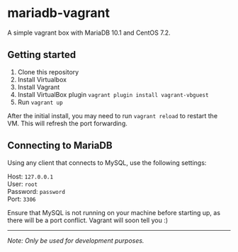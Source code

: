 # mariadb-vagrant
A simple vagrant box with MariaDB 10.1 and CentOS 7.2.

## Getting started
1. Clone this repository
2. Install Virtualbox
3. Install Vagrant
4. Install VirtualBox plugin `vagrant plugin install vagrant-vbguest`
5. Run `vagrant up`

After the initial install, you may need to run `vagrant reload` to restart the VM. This will refresh the port forwarding.

## Connecting to MariaDB
Using any client that connects to MySQL, use the following settings:

Host: `127.0.0.1`  
User: `root`  
Password: `password`  
Port: `3306`

Ensure that MySQL is not running on your machine before starting up, as there will be a port conflict. Vagrant will soon tell you :)

---
_Note: Only be used for development purposes._
